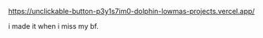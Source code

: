 https://unclickable-button-p3y1s7im0-dolphin-lowmas-projects.vercel.app/

i made it when i miss my bf.
